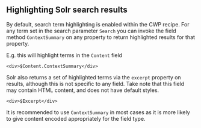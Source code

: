 ## Highlighting Solr search results

By default, search term highlighting is enabled within the CWP recipe. For any term set in the search parameter `Search`
you can invoke the field method `ContextSummary` on any property to return highlighted results for that property.

E.g. this will highlight terms in the `Content` field


	<div>$Content.ContextSummary</div>


Solr also returns a set of highlighted terms via the `excerpt` property on results, although this is not specific
to any field. Take note that this field may contain HTML content, and does not have default styles. 


	<div>$Excerpt</div>


It is recommended to use `ContextSummary` in most cases as it is more likely to give content encoded appropriately
for the field type.